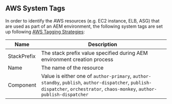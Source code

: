 AWS System Tags
---------------

In order to identify the AWS resources (e.g. EC2 instance, ELB, ASG) that are used as part of an AEM environment, the following system tags are set up following [AWS Tagging Strategies](https://aws.amazon.com/answers/account-management/aws-tagging-strategies/):

| Name | Description |
|------|-------------|
| StackPrefix | The stack prefix value specified during AEM environment creation process |
| Name | The name of the resource |
| Component | Value is either one of `author-primary`, `author-standby`, `publish`, `author-dispatcher`, `publish-dispatcher`, `orchestrator`, `chaos-monkey`, `author-publish-dispatcher` |
